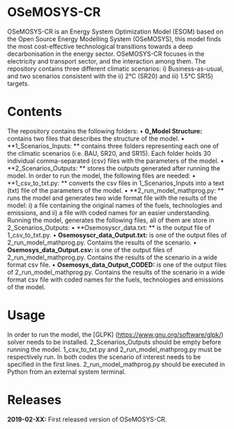 # OSeMOSYS-CR

OSeMOSYS-CR is an Energy System Optimization Model (ESOM) based on the Open Source Energy Modelling System (OSeMOSYS), this model finds the most cost-effective technological transitions towards a deep decarbonisation in the energy sector. OSeMOSYS-CR focuses in the electricity and transport sector, and the interaction among them. The repository contains three different climatic scenarios: i) Business-as-usual, and two scenarios consistent with the ii) 2°C (SR20) and iii) 1.5°C SR15) targets. 

# Contents

The repository contains the following folders: 
•	**0_Model Structure:** contains two files that describes the structure of the model. 
•	**1_Scenarios_Inputs: ** contains three folders representing each one of the climatic scenarios (i.e. BAU, SR20, and SR15). Each folder holds 30 individual comma-separated (csv) files with the parameters of the model. 
•	**2_Scenarios_Outputs: ** stores the outputs generated after running the model. 
In order to run the model, the following files are needed: 
•	**1_csv_to_txt.py: ** converts the csv files in 1_Scenarios_Inputs into a text (txt) file of the parameters of the model. 
•	**2_run_model_mathprog.py: ** runs the model and generates two wide format file with the results of the model: i) a file containing the original names of the fuels, technologies and emissions, and ii) a file with coded names for an easier understanding. 
Running the model, generates the following files, all of them are store in 2_Scenarios_Outputs:
•	**Osemosyscr_data.txt: ** is the output file of 1_csv_to_txt.py. 
•	**Osemosyscr_data_Output.txt:** is one of the output files of 2_run_model_mathprog.py. Contains the results of the scenario.
•	**Osemosys_data_Output.csv:** is one of the output files of 2_run_model_mathprog.py. Contains the results of the scenario in a wide format csv file. 
•	**Osemosys_data_Output_CODED:** is one of the output files of 2_run_model_mathprog.py. Contains the results of the scenario in a wide format csv file with coded names for the fuels, technologies and emissions of the model. 

# Usage

In order to run the model, the [GLPK] (https://www.gnu.org/software/glpk/) solver needs to be installed. 2_Scenarios_Outputs should be empty before running the model. 1_csv_to_txt.py and 2_run_model_mathprog.py must be respectively run. In both codes the scenario of interest needs to be specified in the first lines. 2_run_model_mathprog.py should be executed in Python from an external system terminal.

# Releases
 **2019-02-XX:** First released version of OSeMOSYS-CR.
